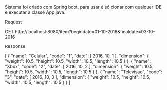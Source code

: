 Sistema foi criado com Spring boot, para usar é só clonar com qualquer IDE e executar a classe App.java.


Request

GET http://localhost:8080/item?begindate=01-10-2016&finaldate=03-10-2016

Response

[
  {
    "name": "Celular",
    "code": "1",
    "date": [
      2016,
      10,
      1
    ],
    "dimension": {
      "weight": 10.5,
      "height": 10.5,
      "width": 10.5,
      "length": 10.5
    }
  },
  {
    "name": "Xbox",
    "code": "2",
    "date": [
      2016,
      10,
      2
    ],
    "dimension": {
      "weight": 10.5,
      "height": 10.5,
      "width": 10.5,
      "length": 10.5
    }
  },
  {
    "name": "Televisao",
    "code": "3",
    "date": [
      2016,
      10,
      3
    ],
    "dimension": {
      "weight": 10.5,
      "height": 10.5,
      "width": 10.5,
      "length": 10.5
    }
  }
]
